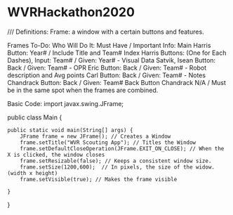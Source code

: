 # WVRHackathon2020
///
Definitions:
    Frame: a window with a certain buttons and features.
    
    
Frames To-Do:                                                               Who Will Do It:             Must Have / Important Info:
    Main                                                                    Harris                      Button: Year# / Include Title and Team#
    Index                                                                   Harris                      Buttons: (One for Each Dashes), Input: Team# / Given: Year#
    - Visual Data                                                           Satvik, Isean               Button: Back / Given: Team#
    - OPR                                                                   Eric                        Button: Back / Given: Team#
    - Robot description and Avg points                                      Carl                        Button: Back / Given: Team#
    - Notes                                                                 Chandrack                   Button: Back / Given: Team#
    Back Button                                                             Chandrack                   N/A / Must be in the same spot when the frames are combined.


Basic Code:
import javax.swing.JFrame;

public class Main {

	public static void main(String[] args) {
		JFrame frame = new JFrame(); // Creates a Window
		frame.setTitle("WVR Scouting App"); // Titles the Window
		frame.setDefaultCloseOperation(JFrame.EXIT_ON_CLOSE); // When the X is clicked, the window closes
		frame.setResizable(false); // Keeps a consistent window size.
		frame.setSize(1200,600);  // In pixels, the size of the widow. (width x height)
		frame.setVisible(true); // Makes the frame visible
		
	}

}
